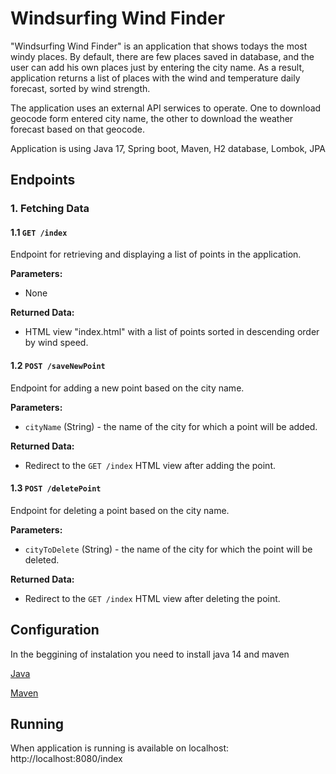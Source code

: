 # Windsurfing Wind Finder

"Windsurfing Wind Finder" is an application that shows todays
the most windy places. By default, there are few places
saved in database, and the user can add his own places just
by entering the
city name. As a result, application returns a list of places with the
wind and temperature daily forecast, sorted by wind strength.

The application uses an external API serwices to operate. One to 
download geocode form entered city name, the other to download the weather 
forecast based on that geocode.

Application is using Java 17, Spring boot, Maven, H2 database, Lombok, JPA

## Endpoints

### 1. Fetching Data

#### 1.1 `GET /index`

Endpoint for retrieving and displaying a list of points in the application.

**Parameters:**
- None

**Returned Data:**
- HTML view "index.html" with a list of points sorted in descending order by wind speed.

#### 1.2 `POST /saveNewPoint`

Endpoint for adding a new point based on the city name.

**Parameters:**
- `cityName` (String) - the name of the city for which a point will be added.

**Returned Data:**
- Redirect to the `GET /index` HTML view after adding the point.

#### 1.3 `POST /deletePoint`

Endpoint for deleting a point based on the city name.

**Parameters:**
- `cityToDelete` (String) - the name of the city for which the point will be deleted.

**Returned Data:**
- Redirect to the `GET /index` HTML view after deleting the point.

## Configuration

In the beggining of instalation you need to install java 14 and maven

[Java](https://jdk.java.net/21/)

[Maven](https://maven.apache.org/download.cgi)
## Running

When application is running is available on localhost:
http://localhost:8080/index
